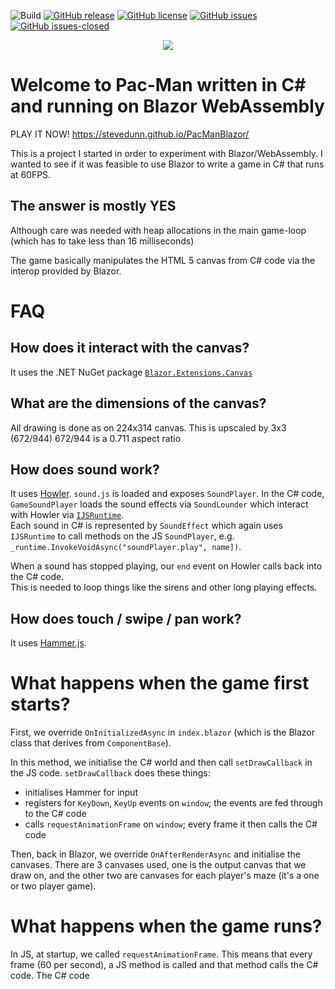 ![Build](https://github.com/stevedunn/pacmanblazor/actions/workflows/build-and-test.yml/badge.svg) [![GitHub release](https://img.shields.io/github/release/stevedunn/pacmanblazor.svg)](https://GitHub.com/stevedunn/pacmanblazor/releases/) [![GitHub license](https://img.shields.io/github/license/stevedunn/pacmanblazor.svg)](https://github.com/SteveDunn/pacmanblazor/blob/main/LICENSE) 
[![GitHub issues](https://img.shields.io/github/issues/Naereen/StrapDown.js.svg)](https://GitHub.com/stevedunn/pacmanblazor/issues/) [![GitHub issues-closed](https://img.shields.io/github/issues-closed/Naereen/StrapDown.js.svg)](https://GitHub.com/stevedunn/pacmanblazor/issues?q=is%3Aissue+is%3Aclosed)

<p align="center">
  <img src="./assets/logo.png">
</p>

# Welcome to Pac-Man written in C# and running on Blazor WebAssembly

PLAY IT NOW!  <https://stevedunn.github.io/PacManBlazor/>

This is a project I started in order to experiment with Blazor/WebAssembly.  I wanted to see if it was feasible
to use Blazor to write a game in C# that runs at 60FPS.

## The answer is mostly YES

Although care was needed with heap allocations in the main game-loop (which has to take less than
16 milliseconds)

The game basically manipulates the HTML 5 canvas from C# code via the interop provided by Blazor.

# FAQ

## How does it interact with the canvas?

It uses the .NET NuGet package [`Blazor.Extensions.Canvas`](https://www.nuget.org/packages/Blazor.Extensions.Canvas/)

## What are the dimensions of the canvas?

All drawing is done as on 224x314 canvas.  This is upscaled by 3x3 (672/944)
672/944 is a 0.711 aspect ratio

## How does sound work?

It uses [Howler](https://howlerjs.com/). `sound.js` is loaded and exposes `SoundPlayer`.  In the C# code, 
`GameSoundPlayer` loads the sound effects via `SoundLounder` which interact with Howler via [`IJSRuntime`](https://docs.microsoft.com/en-us/aspnet/core/blazor/call-javascript-from-dotnet?view=aspnetcore-3.1).  
Each sound in C# is represented by `SoundEffect` which again uses `IJSRuntime` to call methods on the JS `SoundPlayer`,
e.g. `_runtime.InvokeVoidAsync("soundPlayer.play", name])`.

When a sound has stopped playing, our `end` event on Howler calls back into the C# code.  
This is needed to loop things like the sirens and other long playing effects.

## How does touch / swipe / pan work?

It uses [Hammer.js](https://hammerjs.github.io/).  

# What happens when the game first starts?

First, we override `OnInitializedAsync` in `index.blazor` (which is the Blazor class that derives from `ComponentBase`).

In this method, we initialise the C# world and then call `setDrawCallback` in the JS code.  `setDrawCallback` does these things:

* initialises Hammer for input
* registers for `KeyDown`, `KeyUp` events on `window`;  the events are fed through to the C# code
* calls `requestAnimationFrame` on `window`;  every frame it then calls the C# code

Then, back in Blazor, we override `OnAfterRenderAsync` and initialise the canvases.  There are 3 canvases used, one is the output canvas that we draw on,
and the other two are canvases for each player's maze (it's a one or two player game).

# What happens when the game runs?

In JS, at startup, we called `requestAnimationFrame`. This means that every frame (60 per second), a JS method is called
and that method calls the C# code.  The C# code
